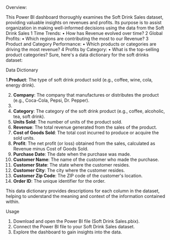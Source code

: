 Overview:

This Power BI dashboard thoroughly examines the Soft Drink Sales dataset, providing valuable insights on revenues and profits. Its purpose is to assist organization in making well-informed decisions using the data from the Soft Drink Sales
1 Time Trends:
•	How has Revenue evolved over time?
2 Global Profits:
•	Which regions are contributing the most to our Revenue?
3 Product and Category Performance:
•	Which products or categories are driving the most revenue?
4 Profits by Category:
•	What is the top-selling product categories?
Sure, here's a data dictionary for the soft drinks dataset:




Data Dictionary


1.**Product**: The type of soft drink product sold (e.g., coffee, wine, cola, energy drink).

2. **Company**: The company that manufactures or distributes the product (e.g., Coca-Cola, Pepsi, Dr. Pepper).
3. 
4. **Category**: The category of the soft drink product (e.g., coffee, alcoholic, tea, soft drink).
5. **Units Sold**: The number of units of the product sold.
6. **Revenue**: The total revenue generated from the sales of the product.
7. **Cost of Goods Sold**: The total cost incurred to produce or acquire the sold units.
8. **Profit**: The net profit (or loss) obtained from the sales, calculated as Revenue minus Cost of Goods Sold.
9. **Purchase Date**: The date when the purchase was made.
10. **Customer Name**: The name of the customer who made the purchase.
11. **Customer State**: The state where the customer resides.
12. **Customer City**: The city where the customer resides.
13. **Customer Zip Code**: The ZIP code of the customer's location.
14. **Order ID**: The unique identifier for the order.

This data dictionary provides descriptions for each column in the dataset, helping to understand the meaning and context of the information contained within.

Usage


1.	Download and open the Power BI file (Soft Drink Sales.pbix).
2.	Connect the Power BI file to your Soft Drink Sales dataset.
3.	Explore the dashboard to gain insights into the data.
